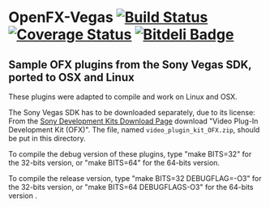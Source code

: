 OpenFX-Vegas [![Build Status](https://api.travis-ci.org/devernay/openfx-vegas.png?branch=master)](https://travis-ci.org/devernay/openfx) [![Coverage Status](https://coveralls.io/repos/devernay/openfx-vegas/badge.png?branch=master)](https://coveralls.io/r/devernay/openfx?branch=master) [![Bitdeli Badge](https://d2weczhvl823v0.cloudfront.net/devernay/openfx-vegas/trend.png)](https://bitdeli.com/free "Bitdeli Badge")
============

Sample OFX plugins from the Sony Vegas SDK, ported to OSX and Linux
-------------------------------------------------------------------

These plugins were adapted to compile and work on Linux and OSX.

The Sony Vegas SDK has to be downloaded separately, due to its license:
From the [Sony Development Kits Download Page](http://www.sonycreativesoftware.com/download/devkits) 
download "Video Plug-In Development Kit (OFX)".
The file, named `video_plugin_kit_OFX.zip`, should be put in this directory.

To compile the debug version of these plugins, type "make BITS=32" for the 32-bits version,
or "make BITS=64" for the 64-bits version.

To compile the release version, type "make BITS=32 DEBUGFLAG=-O3" for the 32-bits version,
or "make BITS=64 DEBUGFLAGS-O3" for the 64-bits version .
